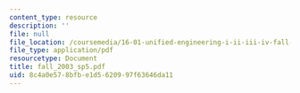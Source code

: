 ```yaml
---
content_type: resource
description: ''
file: null
file_location: /coursemedia/16-01-unified-engineering-i-ii-iii-iv-fall-2005-spring-2006/8c4a0e578bfbe1d5620997f63646da11_fall_2003_sp5.pdf
file_type: application/pdf
resourcetype: Document
title: fall_2003_sp5.pdf
uid: 8c4a0e57-8bfb-e1d5-6209-97f63646da11
---
```

